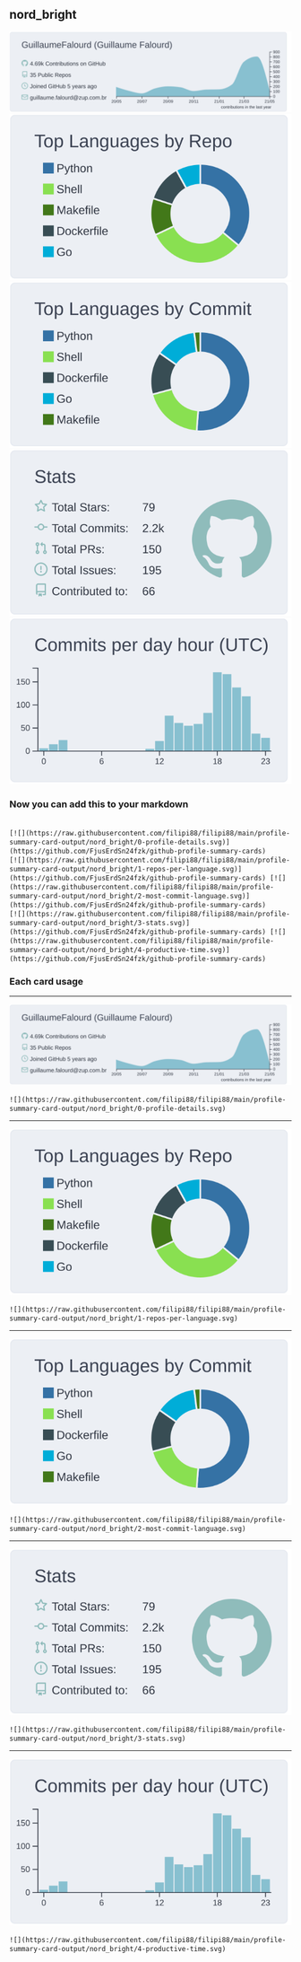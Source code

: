 ## nord_bright

[![](./0-profile-details.svg)](https://github.com/FjusErdSn24fzk/github-profile-summary-cards)
[![](./1-repos-per-language.svg)](https://github.com/FjusErdSn24fzk/github-profile-summary-cards) [![](./2-most-commit-language.svg)](https://github.com/FjusErdSn24fzk/github-profile-summary-cards)
[![](./3-stats.svg)](https://github.com/FjusErdSn24fzk/github-profile-summary-cards) [![](./4-productive-time.svg)](https://github.com/FjusErdSn24fzk/github-profile-summary-cards)
### Now you can add this to your markdown
```

[![](https://raw.githubusercontent.com/filipi88/filipi88/main/profile-summary-card-output/nord_bright/0-profile-details.svg)](https://github.com/FjusErdSn24fzk/github-profile-summary-cards)
[![](https://raw.githubusercontent.com/filipi88/filipi88/main/profile-summary-card-output/nord_bright/1-repos-per-language.svg)](https://github.com/FjusErdSn24fzk/github-profile-summary-cards) [![](https://raw.githubusercontent.com/filipi88/filipi88/main/profile-summary-card-output/nord_bright/2-most-commit-language.svg)](https://github.com/FjusErdSn24fzk/github-profile-summary-cards)
[![](https://raw.githubusercontent.com/filipi88/filipi88/main/profile-summary-card-output/nord_bright/3-stats.svg)](https://github.com/FjusErdSn24fzk/github-profile-summary-cards) [![](https://raw.githubusercontent.com/filipi88/filipi88/main/profile-summary-card-output/nord_bright/4-productive-time.svg)](https://github.com/FjusErdSn24fzk/github-profile-summary-cards)

```

### Each card usage
---

![](./0-profile-details.svg)

```
![](https://raw.githubusercontent.com/filipi88/filipi88/main/profile-summary-card-output/nord_bright/0-profile-details.svg)
```

    

---

![](./1-repos-per-language.svg)

```
![](https://raw.githubusercontent.com/filipi88/filipi88/main/profile-summary-card-output/nord_bright/1-repos-per-language.svg)
```

    

---

![](./2-most-commit-language.svg)

```
![](https://raw.githubusercontent.com/filipi88/filipi88/main/profile-summary-card-output/nord_bright/2-most-commit-language.svg)
```

    

---

![](./3-stats.svg)

```
![](https://raw.githubusercontent.com/filipi88/filipi88/main/profile-summary-card-output/nord_bright/3-stats.svg)
```

    

---

![](./4-productive-time.svg)

```
![](https://raw.githubusercontent.com/filipi88/filipi88/main/profile-summary-card-output/nord_bright/4-productive-time.svg)
```

    
